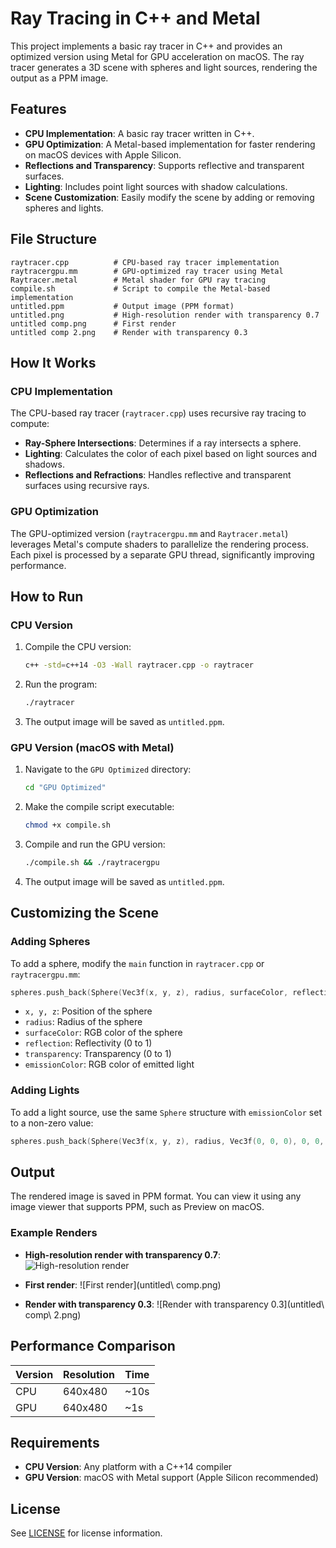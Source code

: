 # Ray Tracing in C++ and Metal

This project implements a basic ray tracer in C++ and provides an optimized version using Metal for GPU acceleration on macOS. The ray tracer generates a 3D scene with spheres and light sources, rendering the output as a PPM image.

## Features

- **CPU Implementation**: A basic ray tracer written in C++.
- **GPU Optimization**: A Metal-based implementation for faster rendering on macOS devices with Apple Silicon.
- **Reflections and Transparency**: Supports reflective and transparent surfaces.
- **Lighting**: Includes point light sources with shadow calculations.
- **Scene Customization**: Easily modify the scene by adding or removing spheres and lights.

## File Structure

```
raytracer.cpp          # CPU-based ray tracer implementation
raytracergpu.mm        # GPU-optimized ray tracer using Metal
Raytracer.metal        # Metal shader for GPU ray tracing
compile.sh             # Script to compile the Metal-based implementation
untitled.ppm           # Output image (PPM format)
untitled.png           # High-resolution render with transparency 0.7
untitled comp.png      # First render
untitled comp 2.png    # Render with transparency 0.3
```

## How It Works

### CPU Implementation

The CPU-based ray tracer (`raytracer.cpp`) uses recursive ray tracing to compute:
- **Ray-Sphere Intersections**: Determines if a ray intersects a sphere.
- **Lighting**: Calculates the color of each pixel based on light sources and shadows.
- **Reflections and Refractions**: Handles reflective and transparent surfaces using recursive rays.

### GPU Optimization

The GPU-optimized version (`raytracergpu.mm` and `Raytracer.metal`) leverages Metal's compute shaders to parallelize the rendering process. Each pixel is processed by a separate GPU thread, significantly improving performance.

## How to Run

### CPU Version

1. Compile the CPU version:
   ```bash
   c++ -std=c++14 -O3 -Wall raytracer.cpp -o raytracer
   ```
2. Run the program:
   ```bash
   ./raytracer
   ```
3. The output image will be saved as `untitled.ppm`.

### GPU Version (macOS with Metal)

1. Navigate to the `GPU Optimized` directory:
   ```bash
   cd "GPU Optimized"
   ```
2. Make the compile script executable:
   ```bash
   chmod +x compile.sh
   ```
3. Compile and run the GPU version:
   ```bash
   ./compile.sh && ./raytracergpu
   ```
4. The output image will be saved as `untitled.ppm`.

## Customizing the Scene

### Adding Spheres

To add a sphere, modify the `main` function in `raytracer.cpp` or `raytracergpu.mm`:
```cpp
spheres.push_back(Sphere(Vec3f(x, y, z), radius, surfaceColor, reflection, transparency, emissionColor));
```
- `x, y, z`: Position of the sphere
- `radius`: Radius of the sphere
- `surfaceColor`: RGB color of the sphere
- `reflection`: Reflectivity (0 to 1)
- `transparency`: Transparency (0 to 1)
- `emissionColor`: RGB color of emitted light

### Adding Lights

To add a light source, use the same `Sphere` structure with `emissionColor` set to a non-zero value:
```cpp
spheres.push_back(Sphere(Vec3f(x, y, z), radius, Vec3f(0, 0, 0), 0, 0, emissionColor));
```

## Output

The rendered image is saved in PPM format. You can view it using any image viewer that supports PPM, such as Preview on macOS.

### Example Renders

- **High-resolution render with transparency 0.7**:
  ![High-resolution render](untitled.png)

- **First render**:
  ![First render](untitled\ comp.png)

- **Render with transparency 0.3**:
  ![Render with transparency 0.3](untitled\ comp\ 2.png)

## Performance Comparison

| Version | Resolution | Time |
|---------|------------|------|
| CPU     | 640x480    | ~10s |
| GPU     | 640x480    | ~1s  |

## Requirements

- **CPU Version**: Any platform with a C++14 compiler
- **GPU Version**: macOS with Metal support (Apple Silicon recommended)

## License

See [LICENSE](LICENSE) for license information.
